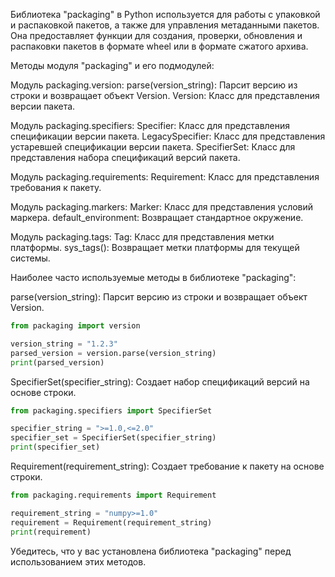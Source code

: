Библиотека "packaging" в Python используется для работы с упаковкой и распаковкой пакетов, а также для управления метаданными пакетов.
Она предоставляет функции для создания, проверки, обновления и распаковки пакетов в формате wheel или в формате сжатого архива.

Методы модуля "packaging" и его подмодулей:

Модуль packaging.version:
parse(version_string): Парсит версию из строки и возвращает объект Version.
Version: Класс для представления версии пакета.

Модуль packaging.specifiers:
Specifier: Класс для представления спецификации версии пакета.
LegacySpecifier: Класс для представления устаревшей спецификации версии пакета.
SpecifierSet: Класс для представления набора спецификаций версий пакета.

Модуль packaging.requirements:
Requirement: Класс для представления требования к пакету.

Модуль packaging.markers:
Marker: Класс для представления условий маркера.
default_environment: Возвращает стандартное окружение.

Модуль packaging.tags:
Tag: Класс для представления метки платформы.
sys_tags(): Возвращает метки платформы для текущей системы.

Наиболее часто используемые методы в библиотеке "packaging":

parse(version_string): Парсит версию из строки и возвращает объект Version.

```python
from packaging import version

version_string = "1.2.3"
parsed_version = version.parse(version_string)
print(parsed_version)
```

SpecifierSet(specifier_string): Создает набор спецификаций версий на основе строки.

```python
from packaging.specifiers import SpecifierSet

specifier_string = ">=1.0,<=2.0"
specifier_set = SpecifierSet(specifier_string)
print(specifier_set)
```

Requirement(requirement_string): Создает требование к пакету на основе строки.

```python
from packaging.requirements import Requirement

requirement_string = "numpy>=1.0"
requirement = Requirement(requirement_string)
print(requirement)
```

Убедитесь, что у вас установлена библиотека "packaging" перед использованием этих методов.

